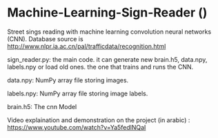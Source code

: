# Machine-Learning-Sign-Reader ()
Street sings reading with machine learning convolution neural networks (CNN).
Database source is http://www.nlpr.ia.ac.cn/pal/trafficdata/recognition.html

sign_reader.py: the main code. 
                it can generate new brain.h5, data.npy, labels.npy or load old ones.
                the one that trains and runs the CNN.

data.npy: NumPy array file storing images.

labels.npy: NumPy array file storing image labels.

brain.h5: The cnn Model


Video explaination and demonstration on the project (in arabic) : https://www.youtube.com/watch?v=Ya5fedlNQaI
